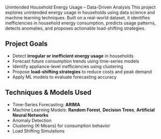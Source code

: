 Unintended Household Energy Usage – Data-Driven Analysis
This project explores unintended energy usage in households using data science and machine learning techniques. Built on a real-world dataset, it identifies inefficiencies in household energy consumption, predicts usage patterns, detects anomalies, and proposes actionable load-shifting strategies.

## Project Goals

- Detect **irregular or inefficient energy usage** in households
- Forecast future consumption trends using time-series models
- Identify appliance-level inefficiencies using clustering
- Propose **load-shifting strategies** to reduce costs and peak demand
- Apply ML models to evaluate forecasting accuracy

## Techniques & Models Used

- Time-Series Forecasting: **ARIMA**
- Machine Learning Models: **Random Forest**, **Decision Trees**, **Artificial Neural Networks**
- Anomaly Detection
- Clustering (K-Means) for consumption behavior
- Load Shifting Simulations


